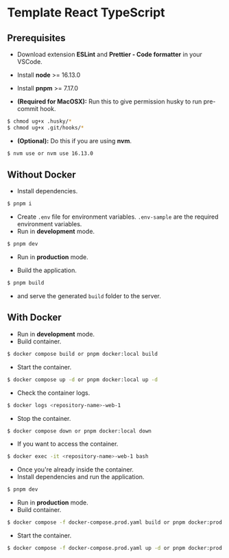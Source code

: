 # Template React TypeScript

## Prerequisites

- Download extension **ESLint** and **Prettier - Code formatter** in your VSCode.
- Install **node** >= 16.13.0
- Install **pnpm** >= 7.17.0

- **(Required for MacOSX):** Run this to give permission husky to run pre-commit hook.

```bash
$ chmod ug+x .husky/*
$ chmod ug+x .git/hooks/*
```

- **(Optional):** Do this if you are using **nvm**.

```bash
$ nvm use or nvm use 16.13.0
```

## Without Docker

- Install dependencies.

```bash
$ pnpm i
```

- Create `.env` file for environment variables. `.env-sample` are the required environment variables.
- Run in **development** mode.

```bash
$ pnpm dev
```

- Run in **production** mode.

- Build the application.

```bash
$ pnpm build
```

- and serve the generated `build` folder to the server.

## With Docker

- Run in **development** mode.
- Build container.

```bash
$ docker compose build or pnpm docker:local build
```

- Start the container.

```bash
$ docker compose up -d or pnpm docker:local up -d
```

- Check the container logs.

```bash
$ docker logs <repository-name>-web-1
```

- Stop the container.

```bash
$ docker compose down or pnpm docker:local down
```

- If you want to access the container.

```bash
$ docker exec -it <repository-name>-web-1 bash
```

- Once you're already inside the container.
- Install dependencies and run the application.

```bash
$ pnpm dev
```

- Run in **production** mode.
- Build container.

```bash
$ docker compose -f docker-compose.prod.yaml build or pnpm docker:prod build
```

- Start the container.

```bash
$ docker compose -f docker-compose.prod.yaml up -d or pnpm docker:prod up -d
```
